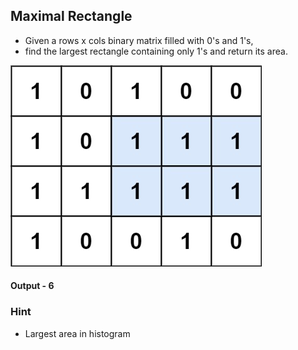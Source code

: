 ## Maximal Rectangle

- Given a rows x cols binary matrix filled with 0's and 1's, 
- find the largest rectangle containing only 1's and return its area.

![Alt text](../../../images/image1.png)

#### Output - 6

### Hint

- Largest area in histogram